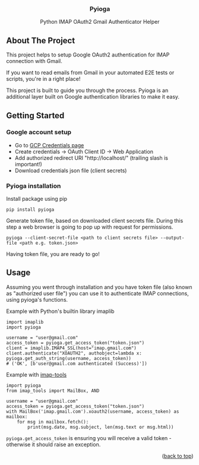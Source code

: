 <div id="top"></div>



<!-- 
<br />
<div align="center">
  <a href="https://github.com/github_username/repo_name">
    <img src="images/logo.png" alt="Logo" width="80" height="80">
  </a>
  -->

<h3 align="center">Pyioga</h3>

  <p align="center">
    Python IMAP OAuth2 Gmail Authenticator Helper
  </p>
</div>

<!-- ABOUT THE PROJECT -->
## About The Project

This project helps to setup Google OAuth2 authentication for IMAP connection with Gmail.

If you want to read emails from Gmail in your automated E2E tests or scripts, you're in a right place!

This project is built to guide you through the process. Pyioga is an additional layer built on Google authentication libraries to make it easy.


## Getting Started

### Google account setup

* Go to [GCP Credentials page](https://console.cloud.google.com/apis/credentials)
* Create credentials -> OAuth Client ID -> Web Application
* Add authorized redirect URI "http://localhost/" (trailing slash is important!)
* Download credentials json file (client secrets)

### Pyioga installation

Install package using pip

```
pip install pyioga
```

Generate token file, based on downloaded client secrets file. During this step a web browser is going to pop up with request for permissions.

```
pyioga --client-secret-file <path to client secrets file> --output-file <path e.g. token.json>
```

Having token file, you are ready to go!

## Usage

Assuming you went through installation and you have token file (also known as "authorized user file") you can use it to authenticate IMAP connections, using pyioga's functions.

Example with Python's builtin library imaplib
```py3
import imaplib
import pyioga

username = "user@gmail.com"
access_token = pyioga.get_access_token("token.json")
client = imaplib.IMAP4_SSL(host="imap.gmail.com")
client.authenticate("XOAUTH2", authobject=lambda x: pyioga.get_auth_string(username, access_token))
# ('OK', [b'user@gmail.com authenticated (Success)'])
```

Example with [imap-tools](https://github.com/ikvk/imap_tools)
```py3
import pyioga
from imap_tools import MailBox, AND

username = "user@gmail.com"
access_token = pyioga.get_access_token("token.json")
with MailBox('imap.gmail.com').xoauth2(username, access_token) as mailbox:
    for msg in mailbox.fetch():
        print(msg.date, msg.subject, len(msg.text or msg.html))
```

`pyioga.get_access_token` is ensuring you will receive a valid token - otherwise it should raise an exception.

<p align="right">(<a href="#top">back to top</a>)</p>